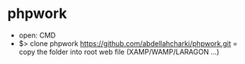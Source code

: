 # phpwork
- open: CMD 
- $> clone phpwork https://github.com/abdellahcharki/phpwork.git
= copy the folder into root web file (XAMP/WAMP/LARAGON ...)
